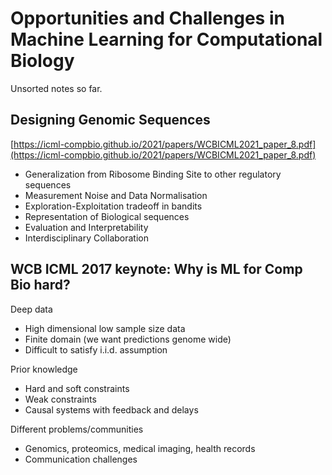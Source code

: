 # Opportunities and Challenges in Machine Learning for Computational Biology

Unsorted notes so far.

## Designing Genomic Sequences

[https://icml-compbio.github.io/2021/papers/WCBICML2021_paper_8.pdf](https://icml-compbio.github.io/2021/papers/WCBICML2021_paper_8.pdf)

- Generalization from Ribosome Binding Site to other regulatory sequences
- Measurement Noise and Data Normalisation
- Exploration-Exploitation tradeoff in bandits
- Representation of Biological sequences
- Evaluation and Interpretability
- Interdisciplinary Collaboration

## WCB ICML 2017 keynote: Why is ML for Comp Bio hard?

Deep data
- High dimensional low sample size data
- Finite domain (we want predictions genome wide)
- Difficult to satisfy i.i.d. assumption

Prior knowledge
- Hard and soft constraints
- Weak constraints
- Causal systems with feedback and delays

Different problems/communities
- Genomics, proteomics, medical imaging, health records
- Communication challenges

